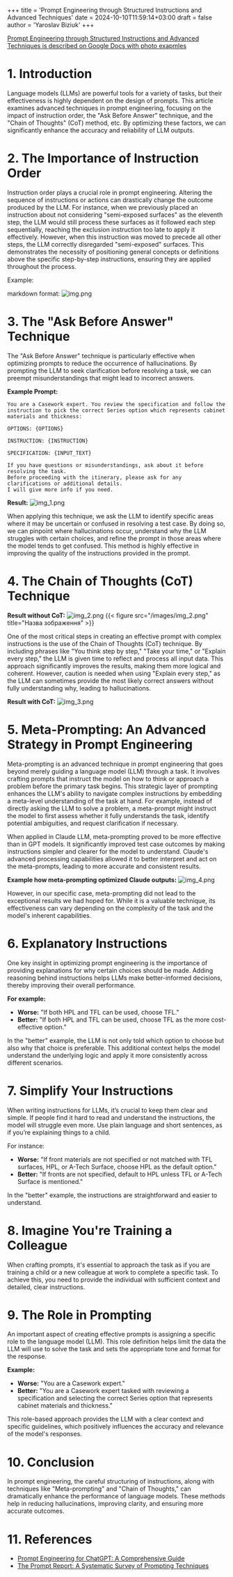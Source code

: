 +++
title = 'Prompt Engineering through Structured Instructions and Advanced Techniques'
date = 2024-10-10T11:59:14+03:00
draft = false
author = 'Yaroslav Biziuk'
+++

[Prompt Engineering through Structured Instructions and Advanced Techniques is described on Google Docs with photo exapmles](https://docs.google.com/document/d/10pz3nPghcG3tyN9RuzrNerfcbeP59kq1YJRXjBApTQY/edit)

# 1. Introduction
Language models (LLMs) are powerful tools for a variety of tasks, but their effectiveness is highly dependent on the design of prompts. This article examines advanced techniques in prompt engineering, focusing on the impact of instruction order, the "Ask Before Answer" technique, and the "Chain of Thoughts" (CoT) method, etc. By optimizing these factors, we can significantly enhance the accuracy and reliability of LLM outputs.

# 2. The Importance of Instruction Order
Instruction order plays a crucial role in prompt engineering. Altering the sequence of instructions or actions can drastically change the outcome produced by the LLM. For instance, when we previously placed an instruction about not considering "semi-exposed surfaces" as the eleventh step, the LLM would still process these surfaces as it followed each step sequentially, reaching the exclusion instruction too late to apply it effectively. However, when this instruction was moved to precede all other steps, the LLM correctly disregarded "semi-exposed" surfaces. This demonstrates the necessity of positioning general concepts or definitions above the specific step-by-step instructions, ensuring they are applied throughout the process.

Example:

markdown format:
![img.png](/dont_trust_ai/posts/my-second-post/img.png)

# 3. The "Ask Before Answer" Technique
The "Ask Before Answer" technique is particularly effective when optimizing prompts to reduce the occurrence of hallucinations. By prompting the LLM to seek clarification before resolving a task, we can preempt misunderstandings that might lead to incorrect answers.

**Example Prompt:**

```
You are a Casework expert. You review the specification and follow the instruction to pick the correct Series option which represents cabinet materials and thickness:

OPTIONS: {OPTIONS} 

INSTRUCTION: {INSTRUCTION}

SPECIFICATION: {INPUT_TEXT}

If you have questions or misunderstandings, ask about it before resolving the task. 
Before proceeding with the itinerary, please ask for any clarifications or additional details. 
I will give more info if you need.
```
**Result:**
![img_1.png](/dont_trust_ai/posts/my-second-post/img_1.png)


When applying this technique, we ask the LLM to identify specific areas where it may be uncertain or confused in resolving a test case. By doing so, we can pinpoint where hallucinations occur, understand why the LLM struggles with certain choices, and refine the prompt in those areas where the model tends to get confused. This method is highly effective in improving the quality of the instructions provided in the prompt.

# 4. The Chain of Thoughts (CoT) Technique

**Result without CoT:**
![img_2.png](/dont_trust_ai/posts/my-second-post/img_2.png)
{{< figure src="/images/img_2.png" title="Назва зображення" >}}

One of the most critical steps in creating an effective prompt with complex instructions is the use of the Chain of Thoughts (CoT) technique. By including phrases like "You think step by step," "Take your time," or "Explain every step," the LLM is given time to reflect and process all input data. This approach significantly improves the results, making them more logical and coherent. However, caution is needed when using "Explain every step," as the LLM can sometimes provide the most likely correct answers without fully understanding why, leading to hallucinations.

**Result with CoT:**
![img_3.png](/dont_trust_ai/posts/my-second-post/img_3.png)

# 5. Meta-Prompting: An Advanced Strategy in Prompt Engineering
Meta-prompting is an advanced technique in prompt engineering that goes beyond merely guiding a language model (LLM) through a task. It involves crafting prompts that instruct the model on how to think or approach a problem before the primary task begins. This strategic layer of prompting enhances the LLM's ability to navigate complex instructions by embedding a meta-level understanding of the task at hand. For example, instead of directly asking the LLM to solve a problem, a meta-prompt might instruct the model to first assess whether it fully understands the task, identify potential ambiguities, and request clarification if necessary.

When applied in Claude LLM, meta-prompting proved to be more effective than in GPT models. It significantly improved test case outcomes by making instructions simpler and clearer for the model to understand. Claude's advanced processing capabilities allowed it to better interpret and act on the meta-prompts, leading to more accurate and consistent results.

**Example how meta-prompting optimized Claude outputs:**
![img_4.png](/dont_trust_ai/posts/my-second-post/img-4.png)

However, in our specific case, meta-prompting did not lead to the exceptional results we had hoped for. While it is a valuable technique, its effectiveness can vary depending on the complexity of the task and the model's inherent capabilities.

# 6. Explanatory Instructions
One key insight in optimizing prompt engineering is the importance of providing explanations for why certain choices should be made. Adding reasoning behind instructions helps LLMs make better-informed decisions, thereby improving their overall performance.

**For example:**

- **Worse:** "If both HPL and TFL can be used, choose TFL."
- **Better:** "If both HPL and TFL can be used, choose TFL as the more cost-effective option."

In the "better" example, the LLM is not only told which option to choose but also why that choice is preferable. This additional context helps the model understand the underlying logic and apply it more consistently across different scenarios.

# 7. Simplify Your Instructions
When writing instructions for LLMs, it’s crucial to keep them clear and simple. If people find it hard to read and understand the instructions, the model will struggle even more. Use plain language and short sentences, as if you’re explaining things to a child.

For instance:

- **Worse:** "If front materials are not specified or not matched with TFL surfaces, HPL, or A-Tech Surface, choose HPL as the default option."
- **Better:** "If fronts are not specified, default to HPL unless TFL or A-Tech Surface is mentioned."

In the "better" example, the instructions are straightforward and easier to understand.

# 8. Imagine You're Training a Colleague
When crafting prompts, it's essential to approach the task as if you are training a child or a new colleague at work to complete a specific task. To achieve this, you need to provide the individual with sufficient context and detailed, clear instructions.

# 9. The Role in Prompting
An important aspect of creating effective prompts is assigning a specific role to the language model (LLM). This role definition helps limit the data the LLM will use to solve the task and sets the appropriate tone and format for the response.

**Example:**

- **Worse:** "You are a Casework expert."
- **Better:** "You are a Casework expert tasked with reviewing a specification and selecting the correct Series option that represents cabinet materials and thickness."

This role-based approach provides the LLM with a clear context and specific guidelines, which positively influences the accuracy and relevance of the model's responses.

# 10. Conclusion
In prompt engineering, the careful structuring of instructions, along with techniques like "Meta-prompting" and "Chain of Thoughts," can dramatically enhance the performance of language models. These methods help in reducing hallucinations, improving clarity, and ensuring more accurate outcomes.

# 11. References
- [Prompt Engineering for ChatGPT: A Comprehensive Guide](https://medium.com/@seyibello31/prompt-engineering-for-chatgpt-a-comprehensive-guide-6650cdf0a047)
- [The Prompt Report: A Systematic Survey of Prompting Techniques](https://arxiv.org/pdf/2406.06608)
